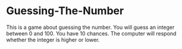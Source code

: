 # Guessing-The-Number
This is a game about guessing the number.
You will guess an integer between 0 and 100.
You have 10 chances.
The computer will respond whether the integer is higher or lower.
